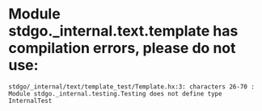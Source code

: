 # Module stdgo._internal.text.template has compilation errors, please do not use:
```
stdgo/_internal/text/template_test/Template.hx:3: characters 26-70 : Module stdgo._internal.testing.Testing does not define type InternalTest

```

